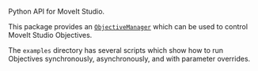 Python API for MoveIt Studio.

This package provides an [`ObjectiveManager`](moveit_studio_py/objective_manager.py) which can be used to control MoveIt Studio Objectives.

The `examples` directory has several scripts which show how to run Objectives synchronously, asynchronously, and with parameter overrides.
